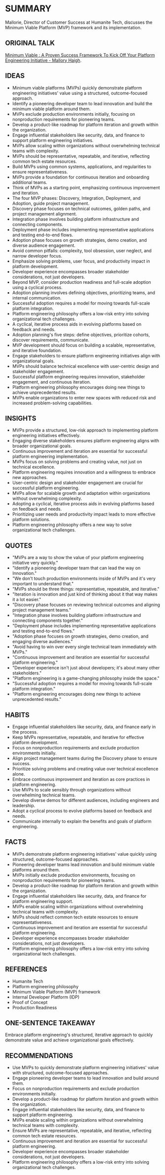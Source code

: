 # SUMMARY

Mallorie, Director of Customer Success at Humanite Tech, discusses the Minimum Viable Platform (MVP) framework and its implementation.

## ORIGINAL TALK

[Minimum Viable : A Proven Success Framework To Kick Off Your Platform Engineering Initiative - Mallory Haigh](https://www.youtube.com/watch?v=cZClrWnyUdg).

## IDEAS

- Minimum viable platforms (MVPs) quickly demonstrate platform engineering initiatives' value using a structured, outcome-focused approach.
- Identify a pioneering developer team to lead innovation and build the minimum viable platform around them.
- MVPs exclude production environments initially, focusing on nonproduction requirements for pioneering teams.
- Develop a product-like roadmap for platform iteration and growth within the organization.
- Engage influential stakeholders like security, data, and finance to support platform engineering initiatives.
- MVPs allow scaling within organizations without overwhelming technical teams with complexity.
- MVPs should be representative, repeatable, and iterative, reflecting common tech estate resources.
- Build MVPs using common systems, applications, and regularities to ensure representativeness.
- MVPs provide a foundation for continuous iteration and onboarding additional teams.
- Think of MVPs as a starting point, emphasizing continuous improvement and iteration.
- The four MVP phases: Discovery, Integration, Deployment, and Adoption, guide project management.
- Discovery phase focuses on technical outcomes, golden paths, and project management alignment.
- Integration phase involves building platform infrastructure and connecting components.
- Deployment phase includes implementing representative applications and testing end-to-end flows.
- Adoption phase focuses on growth strategies, demo creation, and diverse audience engagement.
- Avoid common pitfalls: complexity, tool obsession, user neglect, and narrow developer focus.
- Emphasize solving problems, user focus, and productivity impact in platform development.
- Developer experience encompasses broader stakeholder considerations, not just developers.
- Beyond MVP, consider production readiness and full-scale adoption using a cyclical process.
- Adoption planning involves defining objectives, prioritizing teams, and internal communication.
- Successful adoption requires a model for moving towards full-scale platform integration.
- Platform engineering philosophy offers a low-risk entry into solving organizational tech challenges.
- A cyclical, iterative process aids in evolving platforms based on feedback and needs.
- Adoption planning's five steps: define objectives, prioritize cohorts, discover requirements, communicate.
- MVP development should focus on building a scalable, representative, and iterative foundation.
- Engage stakeholders to ensure platform engineering initiatives align with organizational goals.
- MVPs should balance technical excellence with user-centric design and stakeholder engagement.
- Successful platform engineering requires innovation, stakeholder engagement, and continuous iteration.
- Platform engineering philosophy encourages doing new things to achieve unprecedented results.
- MVPs enable organizations to enter new spaces with reduced risk and increased problem-solving capabilities.

## INSIGHTS

- MVPs provide a structured, low-risk approach to implementing platform engineering initiatives effectively.
- Engaging diverse stakeholders ensures platform engineering aligns with broader organizational goals.
- Continuous improvement and iteration are essential for successful platform engineering implementation.
- MVPs focus on solving problems and creating value, not just on technical excellence.
- Platform engineering requires innovation and a willingness to embrace new approaches.
- User-centric design and stakeholder engagement are crucial for successful platform engineering.
- MVPs allow for scalable growth and adaptation within organizations without overwhelming complexity.
- Adopting a cyclical, iterative process aids in evolving platforms based on feedback and needs.
- Prioritizing user needs and productivity impact leads to more effective platform solutions.
- Platform engineering philosophy offers a new way to solve organizational tech challenges.

## QUOTES

- "MVPs are a way to show the value of your platform engineering initiative very quickly."
- "Identify a pioneering developer team that can lead the way on Innovation."
- "We don't touch production environments inside of MVPs and it's very important to understand that."
- "MVPs should be three things: representative, repeatable, and iterative."
- "Iteration is innovation and just kind of thinking about it that way makes it a lot easier."
- "Discovery phase focuses on reviewing technical outcomes and aligning project management teams."
- "Integration phase involves building platform infrastructure and connecting components together."
- "Deployment phase includes implementing representative applications and testing end-to-end flows."
- "Adoption phase focuses on growth strategies, demo creation, and engaging diverse audiences."
- "Avoid having to win over every single technical team immediately with MVPs."
- "Continuous improvement and iteration are essential for successful platform engineering."
- "Developer experience isn't just about developers; it's about many other stakeholders."
- "Platform engineering is a game-changing philosophy inside the space."
- "Successful adoption requires a model for moving towards full-scale platform integration."
- "Platform engineering encourages doing new things to achieve unprecedented results."

## HABITS

- Engage influential stakeholders like security, data, and finance early in the process.
- Keep MVPs representative, repeatable, and iterative for effective platform development.
- Focus on nonproduction requirements and exclude production environments initially.
- Align project management teams during the Discovery phase to ensure success.
- Prioritize solving problems and creating value over technical excellence alone.
- Embrace continuous improvement and iteration as core practices in platform engineering.
- Use MVPs to scale sensibly through organizations without overwhelming technical teams.
- Develop diverse demos for different audiences, including engineers and leadership.
- Adopt a cyclical process to evolve platforms based on feedback and needs.
- Communicate internally to explain the benefits and goals of platform engineering.

## FACTS

- MVPs demonstrate platform engineering initiatives' value quickly using structured, outcome-focused approaches.
- Pioneering developer teams lead innovation and build minimum viable platforms around them.
- MVPs initially exclude production environments, focusing on nonproduction requirements for pioneering teams.
- Develop a product-like roadmap for platform iteration and growth within the organization.
- Engage influential stakeholders like security, data, and finance for platform engineering support.
- MVPs enable scaling within organizations without overwhelming technical teams with complexity.
- MVPs should reflect common tech estate resources to ensure representativeness.
- Continuous improvement and iteration are essential for successful platform engineering.
- Developer experience encompasses broader stakeholder considerations, not just developers.
- Platform engineering philosophy offers a low-risk entry into solving organizational tech challenges.

## REFERENCES

- Humanite Tech
- Platform engineering philosophy
- Minimum Viable Platform (MVP) framework
- Internal Developer Platform (IDP)
- Proof of Concept
- Production Readiness

## ONE-SENTENCE TAKEAWAY

Embrace platform engineering's structured, iterative approach to quickly demonstrate value and achieve organizational goals effectively.

## RECOMMENDATIONS

- Use MVPs to quickly demonstrate platform engineering initiatives' value with structured, outcome-focused approaches.
- Engage pioneering developer teams to lead innovation and build around them.
- Focus on nonproduction requirements and exclude production environments initially.
- Develop a product-like roadmap for platform iteration and growth within the organization.
- Engage influential stakeholders like security, data, and finance to support platform engineering.
- MVPs enable scaling within organizations without overwhelming technical teams with complexity.
- Ensure MVPs are representative, repeatable, and iterative, reflecting common tech estate resources.
- Continuous improvement and iteration are essential for successful platform engineering.
- Developer experience encompasses broader stakeholder considerations, not just developers.
- Platform engineering philosophy offers a low-risk entry into solving organizational tech challenges.
